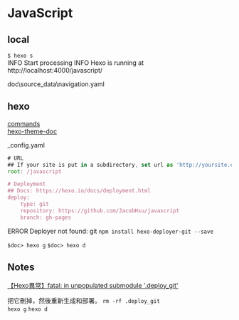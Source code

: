 # JavaScript

## local

`$ hexo s`  
INFO  Start processing
INFO  Hexo is running at http://localhost:4000/javascript/

doc\source\_data\navigation.yaml

## hexo 

[commands](https://hexo.io/zh-tw/docs/commands.html)  
[hexo-theme-doc](https://github.com/zalando-incubator/hexo-theme-doc)  

_config.yaml

```js
# URL
## If your site is put in a subdirectory, set url as 'http://yoursite.com/child' and root as '/child/'
root: /javascript

# Deployment
## Docs: https://hexo.io/docs/deployment.html
deploy:
    type: git
    repository: https://github.com/JacobHsu/javascript
    branch: gh-pages
```

ERROR Deployer not found: git
`npm install hexo-deployer-git --save`  

`$doc> hexo g`
`$doc> hexo d`

## Notes

[【Hexo異常】fatal: in unpopulated submodule '.deploy_git'](https://blog.csdn.net/nomasp/article/details/79504699) 

把它刪掉，然後重新生成和部署。
`rm -rf .deploy_git`  
`hexo g`  `hexo d`  